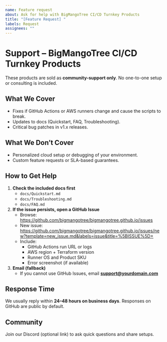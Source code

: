 ```yaml
---
name: Feature request
about: Ask for help with BigMangoTree CI/CD Turnkey Products
title: "[Feature Request] "
labels: Request
assignees: ""
---
```


# Support – BigMangoTree CI/CD Turnkey Products

These products are sold as **community-support only**. No one-to-one setup or consulting is included.

## What We Cover
- Fixes if GitHub Actions or AWS runners change and cause the scripts to break.
- Updates to docs (Quickstart, FAQ, Troubleshooting).
- Critical bug patches in v1.x releases.

## What We Don’t Cover
- Personalized cloud setup or debugging of your environment.
- Custom feature requests or SLA-based guarantees.

## How to Get Help
1. **Check the included docs first**
   - `docs/Quickstart.md`
   - `docs/Troubleshooting.md`
   - `docs/FAQ.md`
2. **If the issue persists, open a GitHub Issue**
   - Browse: https://github.com/bigmangotree/bigmangotree.github.io/issues
   - New issue: https://github.com/bigmangotree/bigmangotree.github.io/issues/new?template=new_issue.md&labels=issue&title=%5BISSUE%5D+
   - Include:
     - GitHub Actions run URL or logs
     - AWS region + Terraform version
     - Runner OS and Product SKU
     - Error screenshot (if available)
3. **Email (fallback)**
   - If you cannot use GitHub Issues, email **support@yourdomain.com**

## Response Time
We usually reply within **24–48 hours on business days**. Responses on GitHub are public by default.

## Community
Join our Discord (optional link) to ask quick questions and share setups.
